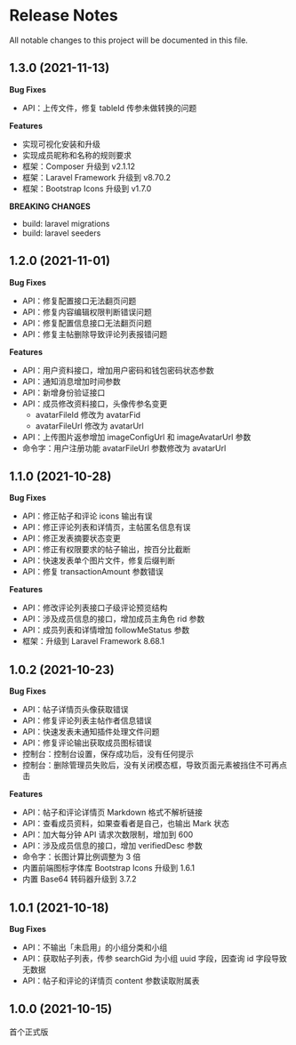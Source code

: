 # Release Notes

All notable changes to this project will be documented in this file.

## 1.3.0 (2021-11-13)

**Bug Fixes**

- API：上传文件，修复 tableId 传参未做转换的问题

**Features**

- 实现可视化安装和升级
- 实现成员昵称和名称的规则要求
- 框架：Composer 升级到 v2.1.12
- 框架：Laravel Framework 升级到 v8.70.2
- 框架：Bootstrap Icons 升级到 v1.7.0

**BREAKING CHANGES**

- build: laravel migrations
- build: laravel seeders

## 1.2.0 (2021-11-01)

**Bug Fixes**

- API：修复配置接口无法翻页问题
- API：修复内容编辑权限判断错误问题
- API：修复配置信息接口无法翻页问题
- API：修复主帖删除导致评论列表报错问题

**Features**

- API：用户资料接口，增加用户密码和钱包密码状态参数
- API：通知消息增加时间参数
- API：新增身份验证接口
- API：成员修改资料接口，头像传参名变更
    - avatarFileId 修改为 avatarFid
    - avatarFileUrl 修改为 avatarUrl
- API：上传图片返参增加 imageConfigUrl 和 imageAvatarUrl 参数
- 命令字：用户注册功能 avatarFileUrl 参数修改为 avatarUrl

## 1.1.0 (2021-10-28)

**Bug Fixes**

- API：修正帖子和评论 icons 输出有误
- API：修正评论列表和详情页，主帖匿名信息有误
- API：修正发表摘要状态变更
- API：修正有权限要求的帖子输出，按百分比截断
- API：快速发表单个图片文件，修复后缀判断
- API：修复 transactionAmount 参数错误

**Features**

- API：修改评论列表接口子级评论预览结构
- API：涉及成员信息的接口，增加成员主角色 rid 参数
- API：成员列表和详情增加 followMeStatus 参数
- 框架：升级到 Laravel Framework 8.68.1

## 1.0.2 (2021-10-23)

**Bug Fixes**

- API：帖子详情页头像获取错误
- API：修复评论列表主帖作者信息错误
- API：快速发表未通知插件处理文件问题
- API：修复评论输出获取成员图标错误
- 控制台：控制台设置，保存成功后，没有任何提示
- 控制台：删除管理员失败后，没有关闭模态框，导致页面元素被挡住不可再点击

**Features**

- API：帖子和评论详情页 Markdown 格式不解析链接
- API：查看成员资料，如果查看者是自己，也输出 Mark 状态
- API：加大每分钟 API 请求次数限制，增加到 600
- API：涉及成员信息的接口，增加 verifiedDesc 参数
- 命令字：长图计算比例调整为 3 倍
- 内置前端图标字体库 Bootstrap Icons 升级到 1.6.1
- 内置 Base64 转码器升级到 3.7.2

## 1.0.1 (2021-10-18)

**Bug Fixes**

- API：不输出「未启用」的小组分类和小组
- API：获取帖子列表，传参 searchGid 为小组 uuid 字段，因查询 id 字段导致无数据
- API：帖子和评论的详情页 content 参数读取附属表

## 1.0.0 (2021-10-15)

首个正式版
